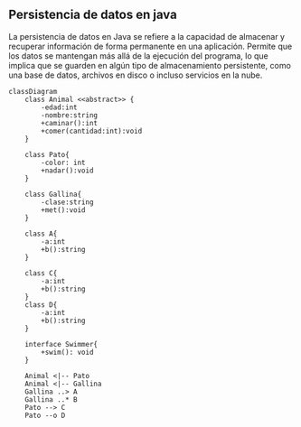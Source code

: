 ## Persistencia de datos en java
La persistencia de datos en Java se refiere a la capacidad de almacenar y recuperar información de forma permanente en una aplicación. Permite que los datos se mantengan más allá de la ejecución del programa, lo que implica que se guarden en algún tipo de almacenamiento persistente, como una base de datos, archivos en disco o incluso servicios en la nube.

```mermaid
classDiagram
    class Animal <<abstract>> {
        -edad:int
        -nombre:string
        +caminar():int
        +comer(cantidad:int):void
    }
    
    class Pato{
        -color: int
        +nadar():void
    }
    
    class Gallina{
        -clase:string
        +met():void
    }
    
    class A{
        -a:int
        +b():string
    }

    class C{
        -a:int
        +b():string
    }
    class D{
        -a:int
        +b():string
    }
    
    interface Swimmer{
        +swim(): void
    }

    Animal <|-- Pato
    Animal <|-- Gallina
    Gallina ..> A
    Gallina ..* B
    Pato --> C
    Pato --o D
```